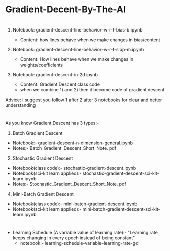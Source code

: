 # Gradient-Decent-By-The-AI 

#
1) Notebook: gradient-descent-line-behavior-w-r-t-bias-b.ipynb
   * Content: how lines behave when we make changes in bias/content

2) Notebook: gradient-descent-line-behavior-w-r-t-slop-m.ipynb
   * Content: How lines behave when we make changes in weights/coefficients

3) Notebook: gradient-descent-in-2d.ipynb
   * Content: Gradient Descent class code
   * when we combine 1) and 2) then it become code of gradient descent

Advice: I suggest you follow 1 after 2 after 3 notebooks for clear and better understanding

#
As you know Gradient Descent has 3 types:-
1. Batch Gradient Descent
  * Notebook:- gradient-descent-n-dimension-general.ipynb
  * Notes:- Batch_Gradient_Descent_Short_Note. pdf
   
2. Stochastic Gradient Descent

  * Notebook(class code):- stochastic-gradient-descent.ipynb
  * Notebook(sci-kit learn applied):- stochastic-gradient-descent-sci-kit-learn.ipynb
  * Notes:- Stochastic_Gradient_Descent_Short_Note. pdf

4. Mini-Batch Gradient Descent
  * Notebook(class code):- mini-batch-gradient-descent.ipynb
  * Notebook(sci-kit learn applied):- mini-batch-gradient-descent-sci-kit-learn.ipynb

#
* Learning Schedule (A variable value of learning rate):- "Learning rate keeps changing in every epoch instead of being constant"
  * notebook:- learning-schedule-variable-learning-rate-gd
